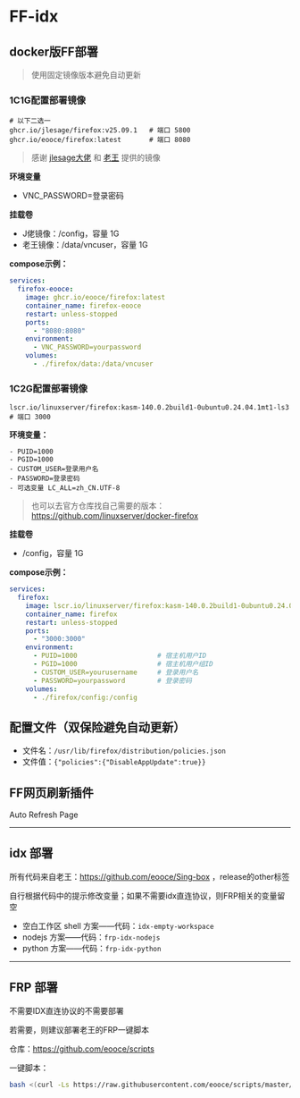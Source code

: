 # FF-idx

## docker版FF部署

> 使用固定镜像版本避免自动更新

### 1C1G配置部署镜像

```shell
# 以下二选一
ghcr.io/jlesage/firefox:v25.09.1   # 端口 5800
ghcr.io/eooce/firefox:latest       # 端口 8080
```
> 感谢 [jlesage大佬](https://github.com/jlesage/docker-firefox) 和 [老王](https://github.com/eooce) 提供的镜像

**环境变量**
- VNC_PASSWORD=登录密码

**挂载卷**
- J佬镜像：/config，容量 1G
- 老王镜像：/data/vncuser，容量 1G

**compose示例：**

```yml
services:
  firefox-eooce:
    image: ghcr.io/eooce/firefox:latest
    container_name: firefox-eooce
    restart: unless-stopped
    ports:
      - "8080:8080"
    environment:
      - VNC_PASSWORD=yourpassword
    volumes:
      - ./firefox/data:/data/vncuser
```

### 1C2G配置部署镜像

```shell
lscr.io/linuxserver/firefox:kasm-140.0.2build1-0ubuntu0.24.04.1mt1-ls3    # 端口 3000
```

**环境变量：**
```
- PUID=1000
- PGID=1000
- CUSTOM_USER=登录用户名
- PASSWORD=登录密码
- 可选变量 LC_ALL=zh_CN.UTF-8
```

> 也可以去官方仓库找自己需要的版本：https://github.com/linuxserver/docker-firefox

**挂载卷**
- /config，容量 1G

**compose示例：**

```yml
services:
  firefox:
    image: lscr.io/linuxserver/firefox:kasm-140.0.2build1-0ubuntu0.24.04.1mt1-ls3
    container_name: firefox
    restart: unless-stopped
    ports:
      - "3000:3000"
    environment:
      - PUID=1000                    # 宿主机用户ID
      - PGID=1000                    # 宿主机用户组ID
      - CUSTOM_USER=yourusername     # 登录用户名
      - PASSWORD=yourpassword        # 登录密码
    volumes:
      - ./firefox/config:/config
```

## 配置文件（双保险避免自动更新）

- 文件名：`/usr/lib/firefox/distribution/policies.json`
- 文件值：`{"policies":{"DisableAppUpdate":true}}`

## FF网页刷新插件

Auto Refresh Page

----

## idx 部署

所有代码来自老王：https://github.com/eooce/Sing-box ，release的other标签

自行根据代码中的提示修改变量；如果不需要idx直连协议，则FRP相关的变量留空

- 空白工作区 shell 方案——代码：`idx-empty-workspace`
- nodejs 方案——代码：`frp-idx-nodejs`
- python 方案——代码：`frp-idx-python`

----

## FRP 部署

不需要IDX直连协议的不需要部署

若需要，则建议部署老王的FRP一键脚本

仓库：https://github.com/eooce/scripts

一键脚本：

```bash
bash <(curl -Ls https://raw.githubusercontent.com/eooce/scripts/master/frp.sh)
```
